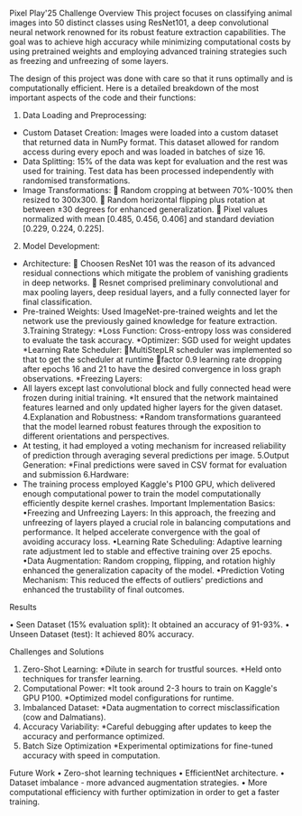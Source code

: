 Pixel Play'25 Challenge
Overview
This project focuses on classifying animal images into 50 distinct classes using ResNet101, a deep convolutional neural network renowned for its robust feature extraction capabilities. The goal was to achieve high accuracy while minimizing computational costs by using pretrained weights and employing advanced training strategies such as freezing and unfreezing of some layers.

The design of this project was done with care so that it runs optimally and is computationally efficient. Here is a detailed breakdown of the most important aspects of the code and their functions:
1. Data Loading and Preprocessing:
* Custom Dataset Creation: Images were loaded into a custom dataset that returned data in NumPy format. This dataset allowed for random access during every epoch and was loaded in batches of size 16.
* Data Splitting: 15% of the data was kept for evaluation and the rest was used for training. Test data has been processed independently with randomised transformations.
* Image Transformations:
 Random cropping at between 70%-100% then resized to 300x300.
 Random horizontal flipping plus rotation at between ±30 degrees for enhanced generalization.
 Pixel values normalized with mean [0.485, 0.456, 0.406] and standard deviation [0.229, 0.224, 0.225].
2. Model Development:
* Architecture:
 Choosen ResNet 101 was the reason of its advanced residual connections which mitigate the problem of vanishing gradients in deep networks.
 Resnet comprised preliminary convolutional and max pooling layers, deep residual layers, and a fully connected layer for final classification.
* Pre-trained Weights: Used ImageNet-pre-trained weights and let the network use the previously gained knowledge for feature extraction.
3.Training Strategy:
*Loss Function: Cross-entropy loss was considered to evaluate the task accuracy.
*Optimizer: SGD used for weight updates
*Learning Rate Scheduler:
MultiStepLR scheduler was implemented so that to get the scheduler at runtime
factor 0.9 learning rate dropping after epochs 16 and 21 to have the desired convergence in loss graph observations.
*Freezing Layers:
* All layers except last convolutional block and fully connected head were frozen during initial training.
*It ensured that the network maintained features learned and only updated higher layers for the given dataset.
4.Explanation and Robustness:
*Random transformations guaranteed that the model learned robust features through the exposition to different orientations and perspectives.
* At testing, it had employed a voting mechanism for increased reliability of prediction through averaging several predictions per image.
5.Output Generation:
*Final predictions were saved in CSV format for evaluation and submission
6.Hardware:
* The training process employed Kaggle's P100 GPU, which delivered enough computational power to train the model computationally efficiently despite kernel crashes.
Important Implementation Basics:
•Freezing and Unfreezing Layers: In this approach, the freezing and unfreezing of layers played a crucial role in balancing computations and performance. It helped accelerate convergence with the goal of avoiding accuracy loss.
•Learning Rate Scheduling: Adaptive learning rate adjustment led to stable and effective training over 25 epochs.
•Data Augmentation: Random cropping, flipping, and rotation highly enhanced the generalization capacity of the model.
•Prediction Voting Mechanism: This reduced the effects of outliers' predictions and enhanced the trustability of final outcomes.

Results

• Seen Dataset (15% evaluation split): It obtained an accuracy of 91-93%.
• Unseen Dataset (test): It achieved 80% accuracy.

Challenges and Solutions

1. Zero-Shot Learning:
*Dilute in search for trustful sources.
*Held onto techniques for transfer learning.
2. Computational Power:
*It took around 2-3 hours to train on Kaggle's GPU P100.
*Optimized model configurations for runtime.
3. Imbalanced Dataset:
*Data augmentation to correct misclassification (cow and Dalmatians).
4. Accuracy Variability:
*Careful debugging after updates to keep the accuracy and performance optimized.
5. Batch Size Optimization
 *Experimental optimizations for fine-tuned accuracy with speed in computation.

Future Work
•	Zero-shot learning techniques
•	EfficientNet architecture.
•	Dataset imbalance - more advanced augmentation strategies.
•	More computational efficiency with further optimization in order to get a faster training.
